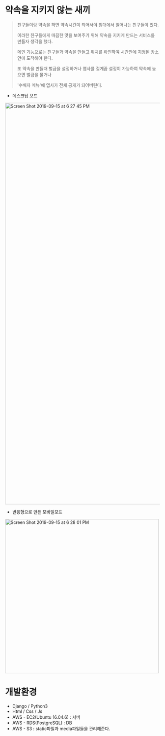 # 약속을 지키지 않는 새끼

>친구들이랑 약속을 하면 약속시간이 되어서야 침대에서 일어나는 친구들이 있다.
>
>이러한 친구들에게 따끔한 맛을 보여주기 위해 약속을 지키게 만드는 서비스를 만들자 생각을 했다.
>
>메인 기능으로는 친구들과 약속을 만들고 위치를 확인하여 시간안에 지정된 장소안에 도착해야 한다.
>
>또 약속을 만들때 벌금을 설정하거나 엽사를 걸게끔 설정이 가능하여 약속에 늦으면 벌금을 물거나
>
>'수배자 메뉴'에 엽사가 전체 공개가 되어버린다.



- 데스크탑 모드

<img width="1302" alt="Screen Shot 2019-09-15 at 6 27 45 PM" src="https://user-images.githubusercontent.com/37801041/64919515-b0ca2b00-d7e6-11e9-9a6e-90429293cee8.png">

- 반응형으로 만든 모바일모드

<img width="500" alt="Screen Shot 2019-09-15 at 6 28 01 PM" src="https://user-images.githubusercontent.com/37801041/64919520-bfb0dd80-d7e6-11e9-830e-5d343b4847c9.png">



# 개발환경

- Django / Python3
- Html / Css / Js
- AWS - EC2(Ubuntu 16.04.6) : 서버
- AWS - RDS(PostgreSQL) : DB
- AWS - S3 : static파일과 media파일들을 관리해준다.
